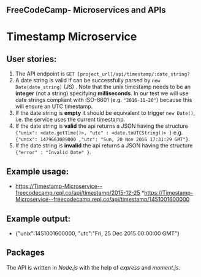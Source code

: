 ## FreeCodeCamp- Microservices and APIs

# Timestamp Microservice

## User stories:

1. The API endpoint is `GET [project_url]/api/timestamp/:date_string?`
2. A date string is valid if can be successfully parsed by `new Date(date_string)` (JS) . Note that the unix timestamp needs to be an **integer** (not a string) specifying **milliseconds**. In our test we will use date strings compliant with ISO-8601 (e.g. `"2016-11-20"`) because this will ensure an UTC timestamp.
3. If the date string is **empty** it should be equivalent to trigger `new Date()`, i.e. the service uses the current timestamp.
4. If the date string is **valid** the api returns a JSON having the structure
   `{"unix": <date.getTime()>, "utc" : <date.toUTCString()> }`
   e.g. `{"unix": 1479663089000 ,"utc": "Sun, 20 Nov 2016 17:31:29 GMT"}`.
5. If the date string is **invalid** the api returns a JSON having the structure `{"error" : "Invalid Date" }`.

## Example usage:

- https://Timestamp-Microservice--freecodecamp.repl.co/api/timestamp/2015-12-25 \*https://Timestamp-Microservice--freecodecamp.repl.co/api/timestamp/1451001600000

## Example output:

- {"unix":1451001600000, "utc":"Fri, 25 Dec 2015 00:00:00 GMT"}

## Packages

The API is written in _Node.js_ with the help of _express_ and _moment.js_.
